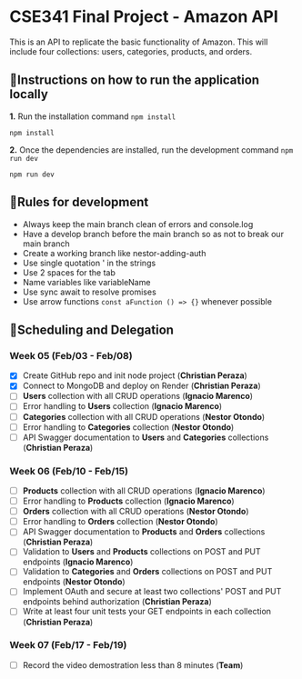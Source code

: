# CSE341 Final Project - Amazon API

This is an API to replicate the basic functionality of Amazon. This will include four collections: users, categories, products, and orders.

## 📝Instructions on how to run the application locally

**1.** Run the installation command `npm install`

```
npm install
```

**2.** Once the dependencies are installed, run the development command `npm run dev`

```
npm run dev
```

## 📜Rules for development

- Always keep the main branch clean of errors and console.log
- Have a develop branch before the main branch so as not to break our main branch
- Create a working branch like nestor-adding-auth
- Use single quotation ' in the strings
- Use 2 spaces for the tab
- Name variables like variableName
- Use sync await to resolve promises
- Use arrow functions `const aFunction () => {}` whenever possible

## 📆Scheduling and Delegation

### Week 05 (Feb/03 - Feb/08)

- [x] Create GitHub repo and init node project (**Christian Peraza**)
- [x] Connect to MongoDB and deploy on Render (**Christian Peraza**)
- [ ] **Users** collection with all CRUD operations (**Ignacio Marenco**)
- [ ] Error handling to **Users** collection (**Ignacio Marenco**)
- [ ] **Categories** collection with all CRUD operations (**Nestor Otondo**)
- [ ] Error handling to **Categories** collection (**Nestor Otondo**)
- [ ] API Swagger documentation to **Users** and **Categories** collections (**Christian Peraza**)

### Week 06 (Feb/10 - Feb/15)

- [ ] **Products** collection with all CRUD operations (**Ignacio Marenco**)
- [ ] Error handling to **Products** collection (**Ignacio Marenco**)
- [ ] **Orders** collection with all CRUD operations (**Nestor Otondo**)
- [ ] Error handling to **Orders** collection (**Nestor Otondo**)
- [ ] API Swagger documentation to **Products** and **Orders** collections (**Christian Peraza**)
- [ ] Validation to **Users** and **Products** collections on POST and PUT endpoints (**Ignacio Marenco**)
- [ ] Validation to **Categories** and **Orders** collections on POST and PUT endpoints (**Nestor Otondo**)
- [ ] Implement OAuth and secure at least two
      collections' POST and PUT endpoints
      behind authorization (**Christian Peraza**)
- [ ] Write at least four unit tests your GET
      endpoints in each collection (**Christian Peraza**)

### Week 07 (Feb/17 - Feb/19)

- [ ] Record the video demostration less than 8 minutes (**Team**)
